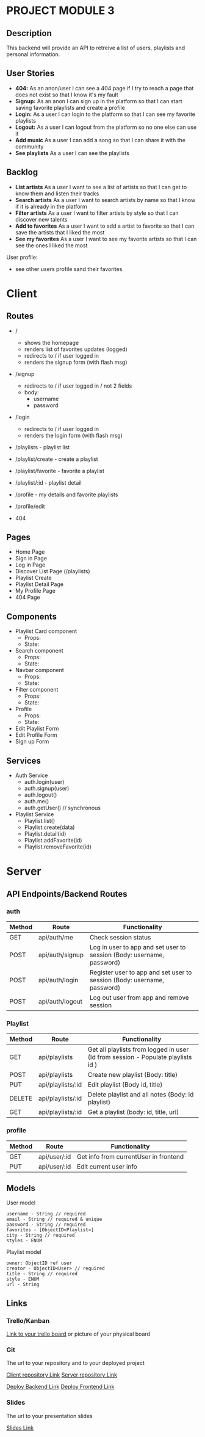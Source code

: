 # PROJECT MODULE 3

## Description

This backend will provide an API to retreive a list of users, playlists and personal information.

## User Stories

-  **404:** As an anon/user I can see a 404 page if I try to reach a page that does not exist so that I know it's my fault
-  **Signup:** As an anon I can sign up in the platform so that I can start saving favorite playlists and create a profile
-  **Login:** As a user I can login to the platform so that I can see my favorite playlists
-  **Logout:** As a user I can logout from the platform so no one else can use it
-  **Add music** As a user I can add a song so that I can share it with the community
-  **See playlists** As a user I can see the playlists

## Backlog

-  **List artists** As a user I want to see a list of artists so that I can get to know them and listen their tracks
-  **Search artists** As a user I want to search artists by name so that I know if it is already in the platform
-  **Filter artists** As a user I want to filter artists by style so that I can discover new talents
-  **Add to favorites** As a user I want to add a artist to favorite so that I can save the artists that I liked the most
-  **See my favorites** As a user I want to see my favorite artists so that I can see the ones I liked the most

User profile:
- see other users profile sand their favorites

# Client

## Routes
- / 
    - shows the homepage
    - renders list of favorites updates (logged)
    - redirects to / if user logged in 
    - renders the signup form (with flash msg)

- /signup
    - redirects to / if user logged in / not 2 fields 
    - body:
        - username
        - password

- /login
    - redirects to / if user logged in
    - renders the login form (with flash msg)

- /playlists - playlist list
- /playlist/create - create a playlist
- /playlist/favorite - favorite a playlist
- /playlist/:id - playlist detail
- /profile - my details and favorite playlists
- /profile/edit
- 404



## Pages

- Home Page 
- Sign in Page 
- Log in Page 
- Discover List Page (/playlists)
- Playlist Create 
- Playlist Detail Page 
- My Profile Page 
- 404 Page 

## Components

- Playlist Card component
  - Props: 
  - State:
- Search component
  - Props:
  - State:
- Navbar component
  - Props:
  - State:
- Filter component
  - Props:
  - State:
- Profile
  - Props:
  - State:
- Edit Playlist Form
- Edit Profile Form
- Sign up Form


## Services

- Auth Service
  - auth.login(user)
  - auth.signup(user)
  - auth.logout()
  - auth.me()
  - auth.getUser() // synchronous
- Playlist Service
  - Playlist.list()
  - Playlist.create(data)
  - Playlist.detail(id)
  - Playlist.addFavorite(id)
  - Playlist.removeFavorite(id)   

# Server
## API Endpoints/Backend Routes
### auth
|Method|Route|Functionality|
|---|---|---|
|GET|api/auth/me|Check session status|
|POST|api/auth/signup|Log in user to app and set user to session (Body: username, password)|
|POST|api/auth/login|Register user to app and set user to session (Body: username, password)|
|POST|api/auth/logout|Log out user from app and remove session|


### Playlist
|Method|Route|Functionality|
|---|---|---|
|GET| api/playlists | Get all playlists from logged in user (Id from session - Populate playlists id )|
|POST| api/playlists| Create new playlist (Body: title)
|PUT| api/playlists/:id| Edit playlist (Body id, title)
|DELETE| api/playlists/:id| Delete playlist and all notes (Body: id playlist)|
|GET|api/playlists/:id| Get a playlist (body: id, title, url)


### profile
|Method|Route|Functionality|
|---|---|---|
|GET | api/user/:id| Get info from currentUser in frontend| Profile
|PUT|api/user/:id|Edit current user info|


## Models

User model

```
username - String // required
email - String // required & unique
password - String // required
favorites - [ObjectID<Playlist>]
city - String // required
styles - ENUM
```

Playlist model

```
owner: ObjectID ref user
creator - ObjectID<User> // required
title - String // required
style - ENUM
url - String
```

## Links

### Trello/Kanban

[Link to your trello board](https://trello.com) or picture of your physical board

### Git

The url to your repository and to your deployed project

[Client repository Link](http://github.com)
[Server repository Link](http://github.com)

[Deploy Backend Link](http://heroku.com)
[Deploy Frontend Link](xxxx)

### Slides

The url to your presentation slides

[Slides Link](http://slides.com)
